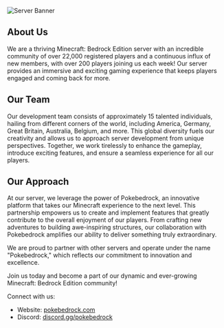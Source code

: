 ![Server Banner](https://pokebedrock.com/favicon.ico)

## About Us

We are a thriving Minecraft: Bedrock Edition server with an incredible community of over 22,000 registered players and a continuous influx of new members, with over 200 players joining us each week! Our server provides an immersive and exciting gaming experience that keeps players engaged and coming back for more.

## Our Team

Our development team consists of approximately 15 talented individuals, hailing from different corners of the world, including America, Germany, Great Britain, Australia, Belgium, and more. This global diversity fuels our creativity and allows us to approach server development from unique perspectives. Together, we work tirelessly to enhance the gameplay, introduce exciting features, and ensure a seamless experience for all our players.

## Our Approach

At our server, we leverage the power of Pokebedrock, an innovative platform that takes our Minecraft experience to the next level. This partnership empowers us to create and implement features that greatly contribute to the overall enjoyment of our players. From crafting new adventures to building awe-inspiring structures, our collaboration with Pokebedrock amplifies our ability to deliver something truly extraordinary.

We are proud to partner with other servers and operate under the name "Pokebedrock," which reflects our commitment to innovation and excellence.

Join us today and become a part of our dynamic and ever-growing Minecraft: Bedrock Edition community!

Connect with us:
- Website: [pokebedrock.com](https://serverwebsite.com)
- Discord: [discord.gg/pokebedrock](https://discord.gg/pokebedrock)
